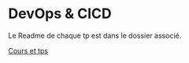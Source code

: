# DevOps & CICD

Le Readme de chaque tp est dans le dossier associé.

[Cours et tps](http://school.pages.takima.io/devops-resources/)
